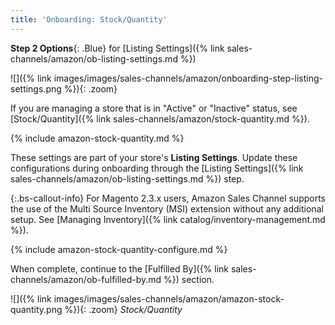 ```yaml
---
title: 'Onboarding: Stock/Quantity'
---
```



**Step 2 Options**{: .Blue} for [Listing Settings]({% link sales-channels/amazon/ob-listing-settings.md %})

![]({% link images/images/sales-channels/amazon/onboarding-step-listing-settings.png %}){: .zoom}

If you are managing a store that is in "Active" or "Inactive" status, see [Stock/Quantity]({% link sales-channels/amazon/stock-quantity.md %}).

{% include amazon-stock-quantity.md %}

These settings are part of your store's **Listing Settings**. Update these configurations during onboarding through the [Listing Settings]({% link sales-channels/amazon/ob-listing-settings.md %}) step.

{:.bs-callout-info}
For Magento 2.3.x users, Amazon Sales Channel supports the use of the Multi Source Inventory (MSI) extension without any additional setup. See [Managing Inventory]({% link catalog/inventory-management.md %}).

{% include amazon-stock-quantity-configure.md %}

When complete, continue to the [Fulfilled By]({% link sales-channels/amazon/ob-fulfilled-by.md %}) section.

![]({% link images/images/sales-channels/amazon/amazon-stock-quantity.png %}){: .zoom}
_Stock/Quantity_
